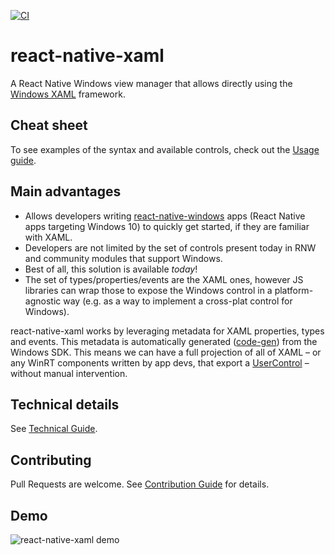 [![CI](https://github.com/microsoft/react-native-xaml/actions/workflows/main.yml/badge.svg)](https://github.com/microsoft/react-native-xaml/actions/workflows/main.yml)
# react-native-xaml
A React Native Windows view manager that allows directly using the [Windows XAML](https://docs.microsoft.com/windows/uwp/xaml-platform/xaml-overview) framework.

## Cheat sheet
To see examples of the syntax and available controls, check out the [Usage guide](https://github.com/microsoft/react-native-xaml/tree/main/USAGE.md).

## Main advantages
-	Allows developers writing [react-native-windows](https://microsoft.github.io/react-native-windows/) apps (React Native apps targeting Windows 10) to quickly get started, if they are familiar with XAML.
-	Developers are not limited by the set of controls present today in RNW and community modules that support Windows. 
-	Best of all, this solution is available *today*!
-	The set of types/properties/events are the XAML ones, however JS libraries can wrap those to expose the Windows control in a platform-agnostic way (e.g. as a way to implement a cross-plat control for Windows).

react-native-xaml works by leveraging metadata for XAML properties, types and events. This metadata is automatically generated ([code-gen](https://github.com/microsoft/react-native-xaml/tree/main/package/Codegen)) from the Windows SDK.
This means we can have a full projection of all of XAML – or any WinRT components written by app devs, that export a [UserControl](https://docs.microsoft.com/uwp/api/Windows.UI.Xaml.Controls.UserControl) – without manual intervention.

## Technical details
See [Technical Guide](TechnicalGuide.md).

## Contributing
Pull Requests are welcome. See [Contribution Guide](CONTRIBUTING.md) for details.

## Demo

![react-native-xaml demo](https://raw.githubusercontent.com/microsoft/react-native-xaml/main/example/rnx.gif)

